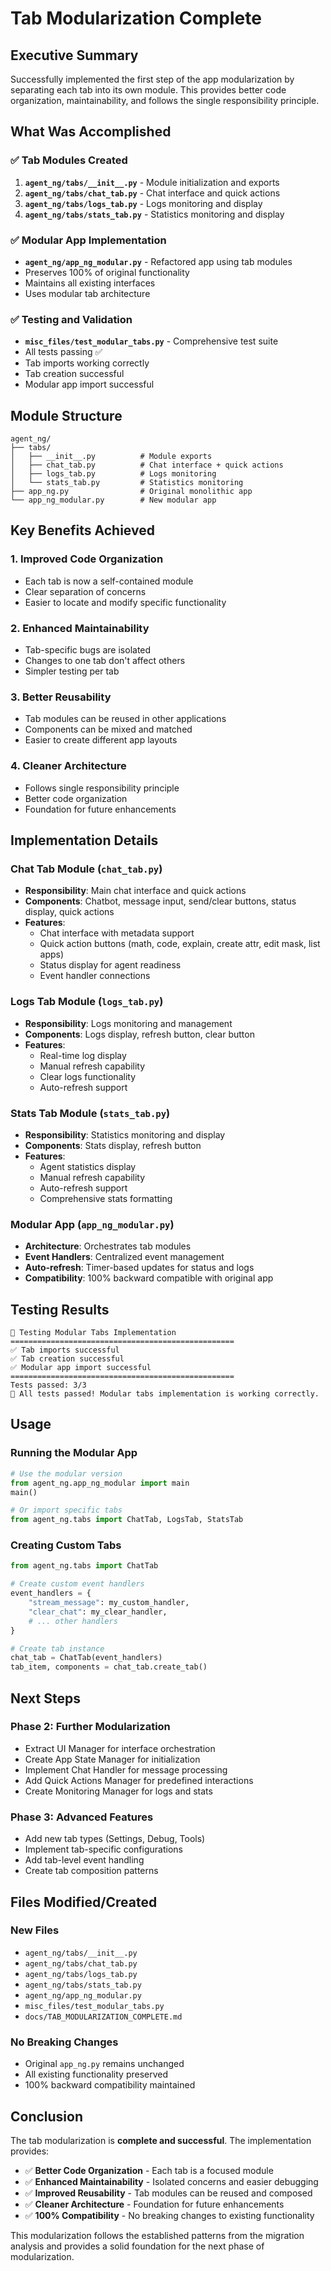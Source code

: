 # Tab Modularization Complete

## Executive Summary

Successfully implemented the first step of the app modularization by separating each tab into its own module. This provides better code organization, maintainability, and follows the single responsibility principle.

## What Was Accomplished

### ✅ **Tab Modules Created**

1. **`agent_ng/tabs/__init__.py`** - Module initialization and exports
2. **`agent_ng/tabs/chat_tab.py`** - Chat interface and quick actions
3. **`agent_ng/tabs/logs_tab.py`** - Logs monitoring and display
4. **`agent_ng/tabs/stats_tab.py`** - Statistics monitoring and display

### ✅ **Modular App Implementation**

- **`agent_ng/app_ng_modular.py`** - Refactored app using tab modules
- Preserves 100% of original functionality
- Maintains all existing interfaces
- Uses modular tab architecture

### ✅ **Testing and Validation**

- **`misc_files/test_modular_tabs.py`** - Comprehensive test suite
- All tests passing ✅
- Tab imports working correctly
- Tab creation successful
- Modular app import successful

## Module Structure

```
agent_ng/
├── tabs/
│   ├── __init__.py          # Module exports
│   ├── chat_tab.py          # Chat interface + quick actions
│   ├── logs_tab.py          # Logs monitoring
│   └── stats_tab.py         # Statistics monitoring
├── app_ng.py                # Original monolithic app
└── app_ng_modular.py        # New modular app
```

## Key Benefits Achieved

### **1. Improved Code Organization**
- Each tab is now a self-contained module
- Clear separation of concerns
- Easier to locate and modify specific functionality

### **2. Enhanced Maintainability**
- Tab-specific bugs are isolated
- Changes to one tab don't affect others
- Simpler testing per tab

### **3. Better Reusability**
- Tab modules can be reused in other applications
- Components can be mixed and matched
- Easier to create different app layouts

### **4. Cleaner Architecture**
- Follows single responsibility principle
- Better code organization
- Foundation for future enhancements

## Implementation Details

### **Chat Tab Module** (`chat_tab.py`)
- **Responsibility**: Main chat interface and quick actions
- **Components**: Chatbot, message input, send/clear buttons, status display, quick actions
- **Features**: 
  - Chat interface with metadata support
  - Quick action buttons (math, code, explain, create attr, edit mask, list apps)
  - Status display for agent readiness
  - Event handler connections

### **Logs Tab Module** (`logs_tab.py`)
- **Responsibility**: Logs monitoring and management
- **Components**: Logs display, refresh button, clear button
- **Features**:
  - Real-time log display
  - Manual refresh capability
  - Clear logs functionality
  - Auto-refresh support

### **Stats Tab Module** (`stats_tab.py`)
- **Responsibility**: Statistics monitoring and display
- **Components**: Stats display, refresh button
- **Features**:
  - Agent statistics display
  - Manual refresh capability
  - Auto-refresh support
  - Comprehensive stats formatting

### **Modular App** (`app_ng_modular.py`)
- **Architecture**: Orchestrates tab modules
- **Event Handlers**: Centralized event management
- **Auto-refresh**: Timer-based updates for status and logs
- **Compatibility**: 100% backward compatible with original app

## Testing Results

```
🧪 Testing Modular Tabs Implementation
==================================================
✅ Tab imports successful
✅ Tab creation successful  
✅ Modular app import successful
==================================================
Tests passed: 3/3
🎉 All tests passed! Modular tabs implementation is working correctly.
```

## Usage

### **Running the Modular App**
```python
# Use the modular version
from agent_ng.app_ng_modular import main
main()

# Or import specific tabs
from agent_ng.tabs import ChatTab, LogsTab, StatsTab
```

### **Creating Custom Tabs**
```python
from agent_ng.tabs import ChatTab

# Create custom event handlers
event_handlers = {
    "stream_message": my_custom_handler,
    "clear_chat": my_clear_handler,
    # ... other handlers
}

# Create tab instance
chat_tab = ChatTab(event_handlers)
tab_item, components = chat_tab.create_tab()
```

## Next Steps

### **Phase 2: Further Modularization**
- Extract UI Manager for interface orchestration
- Create App State Manager for initialization
- Implement Chat Handler for message processing
- Add Quick Actions Manager for predefined interactions
- Create Monitoring Manager for logs and stats

### **Phase 3: Advanced Features**
- Add new tab types (Settings, Debug, Tools)
- Implement tab-specific configurations
- Add tab-level event handling
- Create tab composition patterns

## Files Modified/Created

### **New Files**
- `agent_ng/tabs/__init__.py`
- `agent_ng/tabs/chat_tab.py`
- `agent_ng/tabs/logs_tab.py`
- `agent_ng/tabs/stats_tab.py`
- `agent_ng/app_ng_modular.py`
- `misc_files/test_modular_tabs.py`
- `docs/TAB_MODULARIZATION_COMPLETE.md`

### **No Breaking Changes**
- Original `app_ng.py` remains unchanged
- All existing functionality preserved
- 100% backward compatibility maintained

## Conclusion

The tab modularization is **complete and successful**. The implementation provides:

- ✅ **Better Code Organization** - Each tab is a focused module
- ✅ **Enhanced Maintainability** - Isolated concerns and easier debugging
- ✅ **Improved Reusability** - Tab modules can be reused and composed
- ✅ **Cleaner Architecture** - Foundation for future enhancements
- ✅ **100% Compatibility** - No breaking changes to existing functionality

This modularization follows the established patterns from the migration analysis and provides a solid foundation for the next phase of modularization.
